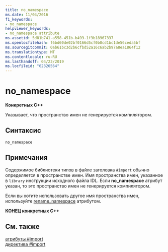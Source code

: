 ```yaml
---
title: no_namespace
ms.date: 11/04/2016
f1_keywords:
- no_namespace
helpviewer_keywords:
- no_namespace attribute
ms.assetid: 5d81b741-a558-451b-b493-1f3b18967337
ms.openlocfilehash: f6bd60de02bf0166d5cf0b0cd1bc1de56ceda5bf
ms.sourcegitcommit: 0ab61bc3d2b6cfbd52a16c6ab2b97a8ea1864f12
ms.translationtype: MT
ms.contentlocale: ru-RU
ms.lasthandoff: 04/23/2019
ms.locfileid: "62326564"
---
```

# <a name="nonamespace"></a>no_namespace
**Конкретных C++**

Указывает, что пространство имен не генерируется компилятором.

## <a name="syntax"></a>Синтаксис

```
no_namespace
```

## <a name="remarks"></a>Примечания

Содержимое библиотеки типов в файле заголовка `#import` обычно определяется в пространстве имен. Имя пространства имен, указанное в `library` инструкции исходного файла IDL. Если **no_namespace** атрибут указан, то это пространство имен не генерируется компилятором.

Если вы хотите использовать другое имя пространства имен, используйте [rename_namespace](../preprocessor/rename-namespace.md) атрибутом.

**КОНЕЦ конкретных C++**

## <a name="see-also"></a>См. также

[атрибуты #import](../preprocessor/hash-import-attributes-cpp.md)<br/>
[директива #import](../preprocessor/hash-import-directive-cpp.md)